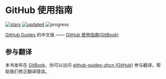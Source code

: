 # GitHub 使用指南

[![stars](https://img.shields.io/github/stars/itechub/github-guides-zhcn.svg)](https://github.com/itechub/github-guides-zhcn)
[![updated](https://img.shields.io/github/last-commit/itechub/github-guides-zhcn/master.svg?color=%23c16927&label=updated)](https://github.com/itechub/github-guides-zhcn/commits/master)
<img src="https://img.shields.io/badge/progress-100%25-green.svg" alt="progress">

[GitHub Guides](https://guides.github.com/) 的中文版 —— [GitHub 使用指南\(GitBook\)](https://itechub.gitbook.io/github-guides-zhcn/)

## 参与翻译

本书发布在 [GitBook](https://itechub.gitbook.io/github-guides-zhcn)，你可以访问 [github-guides-zhcn \(GitHub\)](https://github.com/itechub/github-guides-zhcn) 参与翻译，帮助我们修正翻译错误。

